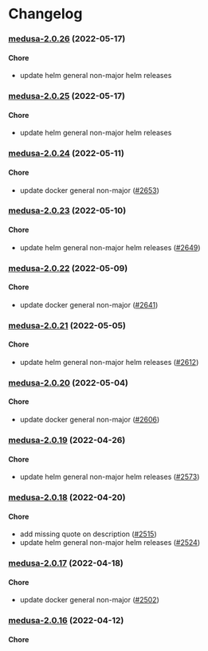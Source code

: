 # Changelog<br>


<a name="medusa-2.0.26"></a>
### [medusa-2.0.26](https://github.com/truecharts/apps/compare/medusa-2.0.25...medusa-2.0.26) (2022-05-17)

#### Chore

* update helm general non-major helm releases



<a name="medusa-2.0.25"></a>
### [medusa-2.0.25](https://github.com/truecharts/apps/compare/medusa-2.0.24...medusa-2.0.25) (2022-05-17)

#### Chore

* update helm general non-major helm releases



<a name="medusa-2.0.24"></a>
### [medusa-2.0.24](https://github.com/truecharts/apps/compare/medusa-2.0.23...medusa-2.0.24) (2022-05-11)

#### Chore

* update docker general non-major ([#2653](https://github.com/truecharts/apps/issues/2653))



<a name="medusa-2.0.23"></a>
### [medusa-2.0.23](https://github.com/truecharts/apps/compare/medusa-2.0.22...medusa-2.0.23) (2022-05-10)

#### Chore

* update helm general non-major helm releases ([#2649](https://github.com/truecharts/apps/issues/2649))



<a name="medusa-2.0.22"></a>
### [medusa-2.0.22](https://github.com/truecharts/apps/compare/medusa-2.0.21...medusa-2.0.22) (2022-05-09)

#### Chore

* update docker general non-major ([#2641](https://github.com/truecharts/apps/issues/2641))



<a name="medusa-2.0.21"></a>
### [medusa-2.0.21](https://github.com/truecharts/apps/compare/medusa-2.0.20...medusa-2.0.21) (2022-05-05)

#### Chore

* update helm general non-major helm releases ([#2612](https://github.com/truecharts/apps/issues/2612))



<a name="medusa-2.0.20"></a>
### [medusa-2.0.20](https://github.com/truecharts/apps/compare/medusa-2.0.19...medusa-2.0.20) (2022-05-04)

#### Chore

* update docker general non-major ([#2606](https://github.com/truecharts/apps/issues/2606))



<a name="medusa-2.0.19"></a>
### [medusa-2.0.19](https://github.com/truecharts/apps/compare/medusa-2.0.18...medusa-2.0.19) (2022-04-26)

#### Chore

* update helm general non-major helm releases ([#2573](https://github.com/truecharts/apps/issues/2573))



<a name="medusa-2.0.18"></a>
### [medusa-2.0.18](https://github.com/truecharts/apps/compare/medusa-2.0.17...medusa-2.0.18) (2022-04-20)

#### Chore

* add missing quote on description ([#2515](https://github.com/truecharts/apps/issues/2515))
* update helm general non-major helm releases ([#2524](https://github.com/truecharts/apps/issues/2524))



<a name="medusa-2.0.17"></a>
### [medusa-2.0.17](https://github.com/truecharts/apps/compare/medusa-2.0.16...medusa-2.0.17) (2022-04-18)

#### Chore

* update docker general non-major ([#2502](https://github.com/truecharts/apps/issues/2502))



<a name="medusa-2.0.16"></a>
### [medusa-2.0.16](https://github.com/truecharts/apps/compare/medusa-2.0.15...medusa-2.0.16) (2022-04-12)

#### Chore

